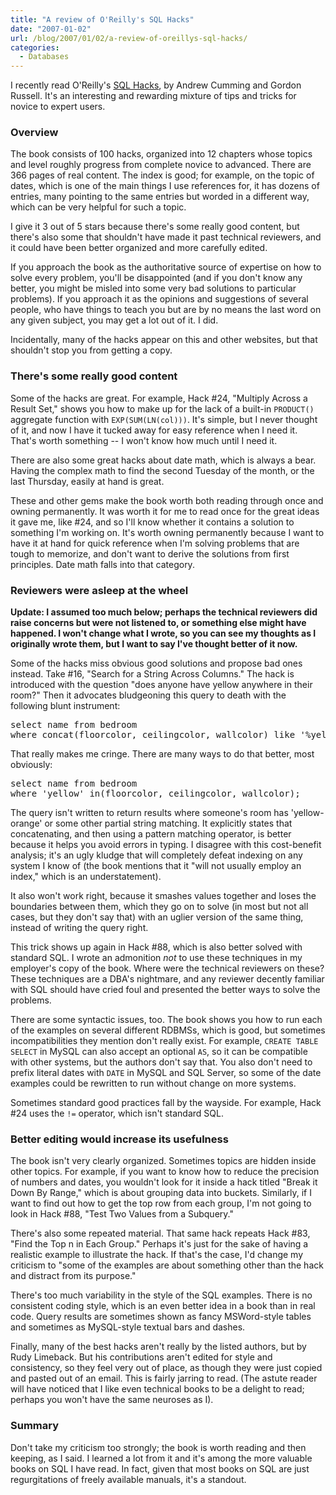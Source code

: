 ```yaml
---
title: "A review of O'Reilly's SQL Hacks"
date: "2007-01-02"
url: /blog/2007/01/02/a-review-of-oreillys-sql-hacks/
categories:
  - Databases
---
```

I recently read O'Reilly's [SQL Hacks][1], by Andrew Cumming and Gordon Russell. It's an interesting and rewarding mixture of tips and tricks for novice to expert users.

### Overview

The book consists of 100 hacks, organized into 12 chapters whose topics and level roughly progress from complete novice to advanced. There are 366 pages of real content. The index is good; for example, on the topic of dates, which is one of the main things I use references for, it has dozens of entries, many pointing to the same entries but worded in a different way, which can be very helpful for such a topic.

I give it 3 out of 5 stars because there's some really good content, but there's also some that shouldn't have made it past technical reviewers, and it could have been better organized and more carefully edited.

If you approach the book as the authoritative source of expertise on how to solve every problem, you'll be disappointed (and if you don't know any better, you might be misled into some very bad solutions to particular problems). If you approach it as the opinions and suggestions of several people, who have things to teach you but are by no means the last word on any given subject, you may get a lot out of it. I did.

Incidentally, many of the hacks appear on this and other websites, but that shouldn't stop you from getting a copy.

### There's some really good content

Some of the hacks are great. For example, Hack #24, "Multiply Across a Result Set," shows you how to make up for the lack of a built-in `PRODUCT()` aggregate function with `EXP(SUM(LN(col)))`. It's simple, but I never thought of it, and now I have it tucked away for easy reference when I need it. That's worth something -- I won't know how much until I need it.

There are also some great hacks about date math, which is always a bear. Having the complex math to find the second Tuesday of the month, or the last Thursday, easily at hand is great.

These and other gems make the book worth both reading through once and owning permanently. It was worth it for me to read once for the great ideas it gave me, like #24, and so I'll know whether it contains a solution to something I'm working on. It's worth owning permanently because I want to have it at hand for quick reference when I'm solving problems that are tough to memorize, and don't want to derive the solutions from first principles. Date math falls into that category.

### Reviewers were asleep at the wheel

**Update: I assumed too much below; perhaps the technical reviewers did raise concerns but were not listened to, or something else might have happened. I won't change what I wrote, so you can see my thoughts as I originally wrote them, but I want to say I've thought better of it now.**

Some of the hacks miss obvious good solutions and propose bad ones instead. Take #16, "Search for a String Across Columns." The hack is introduced with the question "does anyone have yellow anywhere in their room?" Then it advocates bludgeoning this query to death with the following blunt instrument:

<pre>select name from bedroom
where concat(floorcolor, ceilingcolor, wallcolor) like '%yellow%'</pre>

That really makes me cringe. There are many ways to do that better, most obviously:

<pre>select name from bedroom
where 'yellow' in(floorcolor, ceilingcolor, wallcolor);</pre>

The query isn't written to return results where someone's room has 'yellow-orange' or some other partial string matching. It explicitly states that concatenating, and then using a pattern matching operator, is better because it helps you avoid errors in typing. I disagree with this cost-benefit analysis; it's an ugly kludge that will completely defeat indexing on any system I know of (the book mentions that it "will not usually employ an index," which is an understatement).

It also won't work right, because it smashes values together and loses the boundaries between them, which they go on to solve (in most but not all cases, but they don't say that) with an uglier version of the same thing, instead of writing the query right.

This trick shows up again in Hack #88, which is also better solved with standard SQL. I wrote an admonition *not* to use these techniques in my employer's copy of the book. Where were the technical reviewers on these? These techniques are a DBA's nightmare, and any reviewer decently familiar with SQL should have cried foul and presented the better ways to solve the problems.

There are some syntactic issues, too. The book shows you how to run each of the examples on several different RDBMSs, which is good, but sometimes incompatibilities they mention don't really exist. For example, `CREATE TABLE SELECT` in MySQL can also accept an optional `AS`, so it can be compatible with other systems, but the authors don't say that. You also don't need to prefix literal dates with `DATE` in MySQL and SQL Server, so some of the date examples could be rewritten to run without change on more systems.

Sometimes standard good practices fall by the wayside. For example, Hack #24 uses the `!=` operator, which isn't standard SQL.

### Better editing would increase its usefulness

The book isn't very clearly organized. Sometimes topics are hidden inside other topics. For example, if you want to know how to reduce the precision of numbers and dates, you wouldn't look for it inside a hack titled "Break it Down By Range," which is about grouping data into buckets. Similarly, if I want to find out how to get the top row from each group, I'm not going to look in Hack #88, "Test Two Values from a Subquery."

There's also some repeated material. That same hack repeats Hack #83, "Find the Top n in Each Group." Perhaps it's just for the sake of having a realistic example to illustrate the hack. If that's the case, I'd change my criticism to "some of the examples are about something other than the hack and distract from its purpose."

There's too much variability in the style of the SQL examples. There is no consistent coding style, which is an even better idea in a book than in real code. Query results are sometimes shown as fancy MSWord-style tables and sometimes as MySQL-style textual bars and dashes.

Finally, many of the best hacks aren't really by the listed authors, but by Rudy Limeback. But his contributions aren't edited for style and consistency, so they feel very out of place, as though they were just copied and pasted out of an email. This is fairly jarring to read. (The astute reader will have noticed that I like even technical books to be a delight to read; perhaps you won't have the same neuroses as I).

### Summary

Don't take my criticism too strongly; the book is worth reading and then keeping, as I said. I learned a lot from it and it's among the more valuable books on SQL I have read. In fact, given that most books on SQL are just regurgitations of freely available manuals, it's a standout.

 [1]: http://www.oreilly.com/catalog/sqlhks/
